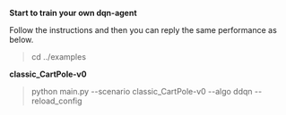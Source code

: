 **Start to train your own dqn-agent**

Follow the instructions and then you can reply the same performance as below.

>cd ../examples

**classic_CartPole-v0**

>python main.py --scenario classic_CartPole-v0 --algo ddqn --reload_config

[comment]: <> (![image]&#40;https://github.com/jidiai/ai_lib/raw/master/examples/assets/ddqn_cartpole.png&#41;)
